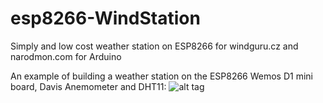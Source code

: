 # esp8266-WindStation
Simply and low cost weather station on ESP8266 for windguru.cz and narodmon.com for Arduino

An example of building a weather station on the ESP8266 Wemos D1 mini board, Davis Anemometer and DHT11:
![alt tag](https://github.com/zpukr/esp8266-WindStation/blob/master/windstation.jpg)
